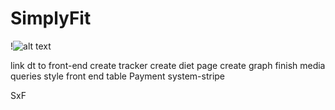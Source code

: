 
# SimplyFit

!![alt text](fit.png)



link dt to front-end
create tracker
create diet page
create graph
finish media queries 
style front end table
Payment system-stripe


SxF
